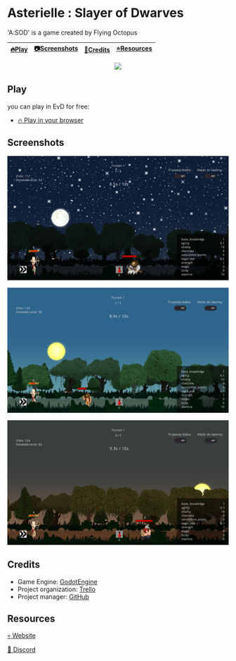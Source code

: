 # Asterielle : Slayer of Dwarves

'A:SOD' is a game created by Flying Octopus

| [:fire:Play](#Play) | [:camera:Screenshots](#screenshots) | [:wrench:Credits](#credits) | [:star:Resources](#resources) |
| ----- | ----------- | ----------- | ----------- |

<p align="center">
  <img src="https://trello-attachments.s3.amazonaws.com/5c3cf7fa31dd1986ee916543/5cec2cc909c5df75f3967d80/fbb680872d51bfb3d855ea0d7a9c6140/map_dwarf_1_concept.png" />
</p>

## Play

you can play in EvD for free:

- [:fire: Play in your browser](http://elf-vs-dwarves.pl/newest/)


## Screenshots

<p align="center">
  <img src="https://github.com/Ajver/EvD/blob/master/evd1.png" />
</p>

<p align="center">
  <img src="https://github.com/Ajver/EvD/blob/master/evd2.png" />
</p>

<p align="center">
  <img src="https://github.com/Ajver/EvD/blob/master/evd3.png" />
</p>

## Credits

- Game Engine: [GodotEngine](https://godotengine.org/)
- Project organization: [Trello](http://trello.com/)
- Project manager: [GitHub](http://github.com/)

## Resources
[:skull: Website](http://elf-vs-dwarves.com/)

[:ghost: Discord](https://discord.gg/D29mBe4)
